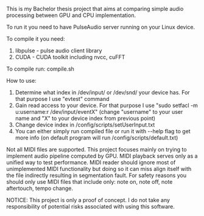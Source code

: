 This is my Bachelor thesis project that aims at comparing simple audio processing between GPU and CPU implementation.

To run it you need to have PulseAudio server running on your Linux device.

To compile it you need:
1. libpulse - pulse audio client library
2. CUDA - CUDA toolkit including nvcc, cuFFT

To compile run: compile.sh

How to use:
1. Determine what index in /dev/input/ or /dev/snd/ your device has. For that purpose I use "evtest" command
2. Gain read access to your device. For that purpose I use "sudo setfacl -m u:username:r /dev/input/eventX" (change "username" to your user name and "X" to your device index from previous point)
3. Change device index in /config/scripts/setUserInput.txt
4. You can either simply run compiled file or run it with --help flag to get more info (on default program will run /config/scripts/default.txt)

Not all MIDI files are supported. This project focuses mainly on trying to implement audio pipeline computed by GPU. MIDI playback serves only as a unified way to test performance. MIDI reader should ignore most of unimplemented MIDI functionality but doing so it can miss align itself with the file indirectly resulting in segmentation fault. For safety reasons you should only use MIDI files that include only: note on, note off, note aftertouch, tempo change.

NOTICE:
This project is only a proof of concept. I do not take any responsibility of potential risks associated with using this software.


